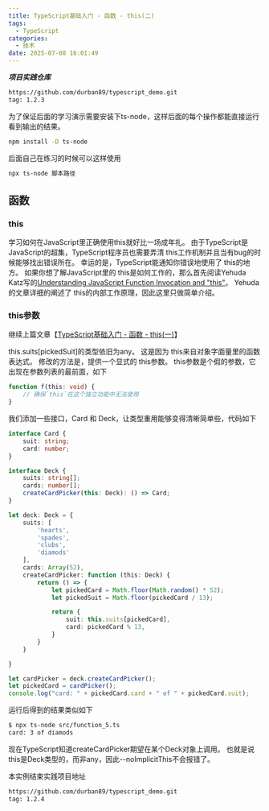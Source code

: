 ```yaml
---
title: TypeScript基础入门 - 函数 - this(二)
tags:
  - TypeScript
categories:
  - 技术
date: 2025-07-08 16:01:49
---
```


***项目实践仓库***

```bash
https://github.com/durban89/typescript_demo.git
tag: 1.2.3
```

为了保证后面的学习演示需要安装下ts-node，这样后面的每个操作都能直接运行看到输出的结果。

```bash
npm install -D ts-node
```

后面自己在练习的时候可以这样使用

```bash
npx ts-node 脚本路径
```

## **函数**

### **this**

学习如何在JavaScript里正确使用this就好比一场成年礼。 由于TypeScript是JavaScript的超集，TypeScript程序员也需要弄清 this工作机制并且当有bug的时候能够找出错误所在。 幸运的是，TypeScript能通知你错误地使用了 this的地方。 如果你想了解JavaScript里的 this是如何工作的，那么首先阅读Yehuda Katz写的[Understanding JavaScript Function Invocation and "this"](http://yehudakatz.com/2011/08/11/understanding-javascript-function-invocation-and-this/)。 Yehuda的文章详细的阐述了 this的内部工作原理，因此这里只做简单介绍。

### **this参数**

继续上篇文章【[TypeScript基础入门 - 函数 - this(一)](https://www.gowhich.com/blog/893)】

this.suits[pickedSuit]的类型依旧为any。 这是因为 this来自对象字面量里的函数表达式。 修改的方法是，提供一个显式的 this参数。 this参数是个假的参数，它出现在参数列表的最前面，如下

```ts
function f(this: void) {
    // 确保`this`在这个独立功能中无法使用
}
```

我们添加一些接口，Card 和 Deck，让类型重用能够变得清晰简单些，代码如下

```ts
interface Card {
    suit: string;
    card: number;
}

interface Deck {
    suits: string[];
    cards: number[];
    createCardPicker(this: Deck): () => Card;
}

let deck: Deck = {
    suits: [
        'hearts',
        'spades',
        'clubs',
        'diamods'
    ],
    cards: Array(52),
    createCardPicker: function (this: Deck) {
        return () => {
            let pickedCard = Math.floor(Math.random() * 52);
            let pickedSuit = Math.floor(pickedCard / 13);

            return {
                suit: this.suits[pickedCard],
                card: pickedCard % 13,
            }
        }
    }

}

let cardPicker = deck.createCardPicker();
let pickedCard = cardPicker();
console.log("card: " + pickedCard.card + " of " + pickedCard.suit);
```

运行后得到的结果类似如下

```bash
$ npx ts-node src/function_5.ts
card: 3 of diamods
```

现在TypeScript知道createCardPicker期望在某个Deck对象上调用。 也就是说 this是Deck类型的，而非any，因此--noImplicitThis不会报错了。

本实例结束实践项目地址

```bash
https://github.com/durban89/typescript_demo.git
tag: 1.2.4
```
